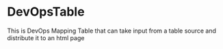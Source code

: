 # DevOpsTable
This is DevOps Mapping Table that can take input from a table source and distribute it to an html page 
